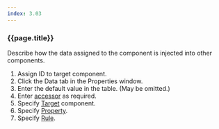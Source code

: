 ```yaml
---
index: 3.03
---
```

### {{page.title}}
Describe how the data assigned to the component is injected into other components.

1. Assign ID to target component.
1. Click the Data tab in the Properties window.
1. Enter the default value ​​in the table. (May be omitted.)
1. Enter [accessor](#data-mapping-accessor) as required.
1. Specify [Target](#data-mapping-target) component.
1. Specify [Property](#data-mapping-property).
1. Specify [Rule](#data-mapping-rule).
